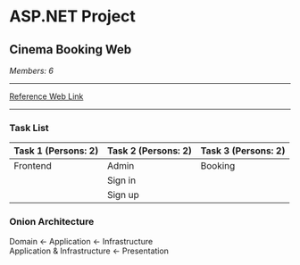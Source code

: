 # ASP.NET Project
## Cinema Booking Web
_Members: 6_

----

[Reference Web Link](https://www.galaxycine.vn/booking/)

----
### Task List

| Task 1 (Persons: 2) | Task 2 (Persons: 2) | Task 3 (Persons: 2) |
| -------- | -------- | -------- |
| Frontend | Admin    | Booking  |
|          | Sign in  |          |
|          | Sign up  |          |

### Onion Architecture
Domain <- Application <- Infrastructure
<br>
Application & Infrastructure <- Presentation